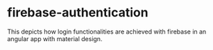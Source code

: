 # firebase-authentication
This depicts how login functionalities are achieved with firebase in an angular app with material design.
